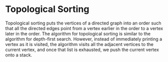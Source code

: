 # Topological Sorting

Topological sorting puts the vertices of a directed graph into an order such that all the directed edges point from a vertex earlier in the order to a vertex later in the order. The algorithm for topological sorting is similar to the algorithm for depth-first search. However, instead of immediately printing a vertex as it is visited, the algorithm visits all the adjacent vertices to the current vertex, and once that list is exhausted, we push the current vertex onto a stack.
